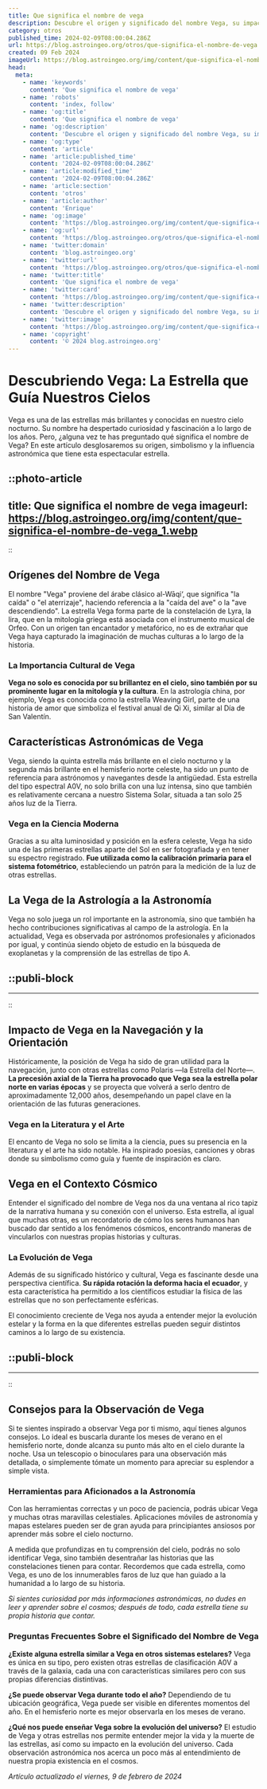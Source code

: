 ```yaml
---
title: Que significa el nombre de vega
description: Descubre el origen y significado del nombre Vega, su impacto cultural e histórico. Encuentra la identidad detrás de tu nombre aquí.
category: otros
published_time: 2024-02-09T08:00:04.286Z
url: https://blog.astroingeo.org/otros/que-significa-el-nombre-de-vega
created: 09 Feb 2024
imageUrl: https://blog.astroingeo.org/img/content/que-significa-el-nombre-de-vega_1.webp
head:
  meta:
    - name: 'keywords'
      content: 'Que significa el nombre de vega'
    - name: 'robots'
      content: 'index, follow'
    - name: 'og:title'
      content: 'Que significa el nombre de vega'
    - name: 'og:description'
      content: 'Descubre el origen y significado del nombre Vega, su impacto cultural e histórico. Encuentra la identidad detrás de tu nombre aquí.'
    - name: 'og:type'
      content: 'article'
    - name: 'article:published_time'
      content: '2024-02-09T08:00:04.286Z'
    - name: 'article:modified_time'
      content: '2024-02-09T08:00:04.286Z'
    - name: 'article:section'
      content: 'otros'
    - name: 'article:author'
      content: 'Enrique'
    - name: 'og:image'
      content: 'https://blog.astroingeo.org/img/content/que-significa-el-nombre-de-vega_1.webp'
    - name: 'og:url'
      content: 'https://blog.astroingeo.org/otros/que-significa-el-nombre-de-vega'
    - name: 'twitter:domain'
      content: 'blog.astroingeo.org'
    - name: 'twitter:url'
      content: 'https://blog.astroingeo.org/otros/que-significa-el-nombre-de-vega'
    - name: 'twitter:title'
      content: 'Que significa el nombre de vega'
    - name: 'twitter:card'
      content: 'https://blog.astroingeo.org/img/content/que-significa-el-nombre-de-vega_1.webp'
    - name: 'twitter:description'
      content: 'Descubre el origen y significado del nombre Vega, su impacto cultural e histórico. Encuentra la identidad detrás de tu nombre aquí.'
    - name: 'twitter:image'
      content: 'https://blog.astroingeo.org/img/content/que-significa-el-nombre-de-vega_1.webp'
    - name: 'copyright'
      content: '© 2024 blog.astroingeo.org'
---
```

# Descubriendo Vega: La Estrella que Guía Nuestros Cielos

Vega es una de las estrellas más brillantes y conocidas en nuestro cielo nocturno. Su nombre ha despertado curiosidad y fascinación a lo largo de los años. Pero, ¿alguna vez te has preguntado qué significa el nombre de Vega? En este artículo desglosaremos su origen, simbolismo y la influencia astronómica que tiene esta espectacular estrella.


::photo-article
---
title: Que significa el nombre de vega
imageurl: https://blog.astroingeo.org/img/content/que-significa-el-nombre-de-vega_1.webp
---
::



## Orígenes del Nombre de Vega

El nombre "Vega" proviene del árabe clásico al-Wāqi‘, que significa "la caída" o "el aterrizaje", haciendo referencia a la "caída del ave" o la "ave descendiendo". La estrella Vega forma parte de la constelación de Lyra, la lira, que en la mitología griega está asociada con el instrumento musical de Orfeo. Con un origen tan encantador y metafórico, no es de extrañar que Vega haya capturado la imaginación de muchas culturas a lo largo de la historia.

### La Importancia Cultural de Vega

**Vega no solo es conocida por su brillantez en el cielo, sino también por su prominente lugar en la mitología y la cultura**. En la astrología china, por ejemplo, Vega es conocida como la estrella Weaving Girl, parte de una historia de amor que simboliza el festival anual de Qi Xi, similar al Día de San Valentín.

## Características Astronómicas de Vega

Vega, siendo la quinta estrella más brillante en el cielo nocturno y la segunda más brillante en el hemisferio norte celeste, ha sido un punto de referencia para astrónomos y navegantes desde la antigüedad. Esta estrella del tipo espectral A0V, no solo brilla con una luz intensa, sino que también es relativamente cercana a nuestro Sistema Solar, situada a tan solo 25 años luz de la Tierra. 

### Vega en la Ciencia Moderna

Gracias a su alta luminosidad y posición en la esfera celeste, Vega ha sido una de las primeras estrellas aparte del Sol en ser fotografiada y en tener su espectro registrado. **Fue utilizada como la calibración primaria para el sistema fotométrico**, estableciendo un patrón para la medición de la luz de otras estrellas.

## La Vega de la Astrología a la Astronomía

Vega no solo juega un rol importante en la astronomía, sino que también ha hecho contribuciones significativas al campo de la astrología. En la actualidad, Vega es observada por astrónomos profesionales y aficionados por igual, y continúa siendo objeto de estudio en la búsqueda de exoplanetas y la comprensión de las estrellas de tipo A.


  ::publi-block
  ---
  ---
  ::
  
  

## Impacto de Vega en la Navegación y la Orientación

Históricamente, la posición de Vega ha sido de gran utilidad para la navegación, junto con otras estrellas como Polaris —la Estrella del Norte—. **La precesión axial de la Tierra ha provocado que Vega sea la estrella polar norte en varias épocas** y se proyecta que volverá a serlo dentro de aproximadamente 12,000 años, desempeñando un papel clave en la orientación de las futuras generaciones.

### Vega en la Literatura y el Arte

El encanto de Vega no solo se limita a la ciencia, pues su presencia en la literatura y el arte ha sido notable. Ha inspirado poesías, canciones y obras donde su simbolismo como guía y fuente de inspiración es claro.

## Vega en el Contexto Cósmico

Entender el significado del nombre de Vega nos da una ventana al rico tapiz de la narrativa humana y su conexión con el universo. Esta estrella, al igual que muchas otras, es un recordatorio de cómo los seres humanos han buscado dar sentido a los fenómenos cósmicos, encontrando maneras de vincularlos con nuestras propias historias y culturas.

### La Evolución de Vega

Además de su significado histórico y cultural, Vega es fascinante desde una perspectiva científica. **Su rápida rotación la deforma hacia el ecuador**, y esta característica ha permitido a los científicos estudiar la física de las estrellas que no son perfectamente esféricas. 

El conocimiento creciente de Vega nos ayuda a entender mejor la evolución estelar y la forma en la que diferentes estrellas pueden seguir distintos caminos a lo largo de su existencia. 


  ::publi-block
  ---
  ---
  ::
  
  

## Consejos para la Observación de Vega

Si te sientes inspirado a observar Vega por ti mismo, aquí tienes algunos consejos. Lo ideal es buscarla durante los meses de verano en el hemisferio norte, donde alcanza su punto más alto en el cielo durante la noche. Usa un telescopio o binoculares para una observación más detallada, o simplemente tómate un momento para apreciar su esplendor a simple vista.

### Herramientas para Aficionados a la Astronomía

Con las herramientas correctas y un poco de paciencia, podrás ubicar Vega y muchas otras maravillas celestiales. Aplicaciones móviles de astronomía y mapas estelares pueden ser de gran ayuda para principiantes ansiosos por aprender más sobre el cielo nocturno. 

A medida que profundizas en tu comprensión del cielo, podrás no solo identificar Vega, sino también desentrañar las historias que las constelaciones tienen para contar. Recordemos que cada estrella, como Vega, es uno de los innumerables faros de luz que han guiado a la humanidad a lo largo de su historia.

*Si sientes curiosidad por más informaciones astronómicas, no dudes en leer y aprender sobre el cosmos; después de todo, cada estrella tiene su propia historia que contar.*

### Preguntas Frecuentes Sobre el Significado del Nombre de Vega

**¿Existe alguna estrella similar a Vega en otros sistemas estelares?**
Vega es única en su tipo, pero existen otras estrellas de clasificación A0V a través de la galaxia, cada una con características similares pero con sus propias diferencias distintivas.

**¿Se puede observar Vega durante todo el año?**
Dependiendo de tu ubicación geográfica, Vega puede ser visible en diferentes momentos del año. En el hemisferio norte es mejor observarla en los meses de verano.

**¿Qué nos puede enseñar Vega sobre la evolución del universo?**
El estudio de Vega y otras estrellas nos permite entender mejor la vida y la muerte de las estrellas, así como su impacto en la evolución del universo. Cada observación astronómica nos acerca un poco más al entendimiento de nuestra propia existencia en el cosmos.

_Artículo actualizado el viernes, 9 de febrero de 2024_